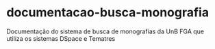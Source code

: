 # documentacao-busca-monografia
 Documentação do sistema de busca de monografias da UnB FGA que utiliza os sistemas DSpace e Tematres
